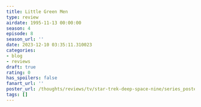 ```yaml
---
title: Little Green Men
type: review
airdate: 1995-11-13 00:00:00
season: 4
episode: 8
season_url: ''
date: 2023-12-10 03:35:11.310023
categories:
- blog
- reviews
draft: true
rating: 0
has_spoilers: false
fanart_url: ''
poster_url: /thoughts/reviews/tv/star-trek-deep-space-nine/series_poster.jpg
tags: []
---
```


